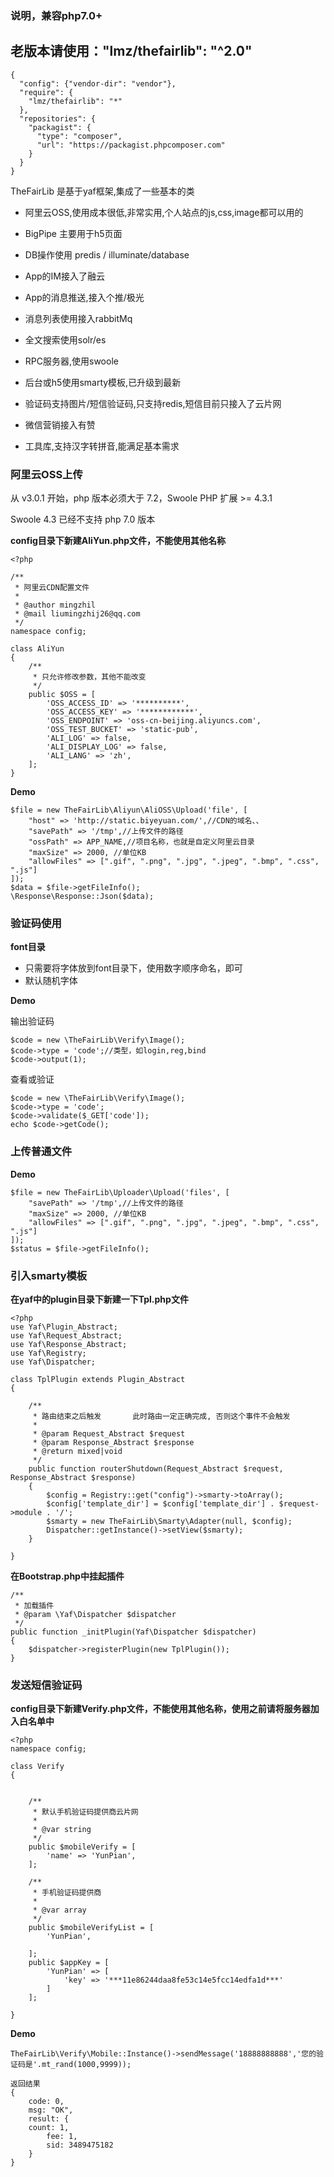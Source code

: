 ### 说明，兼容php7.0+

## 老版本请使用："lmz/thefairlib": "^2.0"


```
{
  "config": {"vendor-dir": "vendor"},
  "require": {
    "lmz/thefairlib": "*"
  },
  "repositories": {
    "packagist": {
      "type": "composer",
      "url": "https://packagist.phpcomposer.com"
    }
  }
}
```

TheFairLib 是基于yaf框架,集成了一些基本的类

* 阿里云OSS,使用成本很低,非常实用,个人站点的js,css,image都可以用的

* BigPipe 主要用于h5页面

* DB操作使用  predis / illuminate/database

* App的IM接入了融云

* App的消息推送,接入个推/极光

* 消息列表使用接入rabbitMq

* 全文搜索使用solr/es

* RPC服务器,使用swoole

* 后台或h5使用smarty模板,已升级到最新

* 验证码支持图片/短信验证码,只支持redis,短信目前只接入了云片网

* 微信营销接入有赞

* 工具库,支持汉字转拼音,能满足基本需求

### 阿里云OSS上传

从 v3.0.1 开始，php 版本必须大于 7.2，Swoole PHP 扩展 >= 4.3.1

Swoole 4.3 已经不支持 php 7.0 版本


**config目录下新建AliYun.php文件，不能使用其他名称**

```
<?php

/**
 * 阿里云CDN配置文件
 *
 * @author mingzhil
 * @mail liumingzhij26@qq.com
 */
namespace config;

class AliYun
{
    /**
     * 只允许修改参数，其他不能改变
     */
    public $OSS = [
        'OSS_ACCESS_ID' => '**********',
        'OSS_ACCESS_KEY' => '************',
        'OSS_ENDPOINT' => 'oss-cn-beijing.aliyuncs.com',
        'OSS_TEST_BUCKET' => 'static-pub',
        'ALI_LOG' => false,
        'ALI_DISPLAY_LOG' => false,
        'ALI_LANG' => 'zh',
    ];
}

```

**Demo**

```
$file = new TheFairLib\Aliyun\AliOSS\Upload('file', [
    "host" => 'http://static.biyeyuan.com/',//CDN的域名、、
    "savePath" => '/tmp',//上传文件的路径
    "ossPath" => APP_NAME,//项目名称，也就是自定义阿里云目录
    "maxSize" => 2000, //单位KB
    "allowFiles" => [".gif", ".png", ".jpg", ".jpeg", ".bmp", ".css", ".js"]
]);
$data = $file->getFileInfo();
\Response\Response::Json($data);

```

### 验证码使用

**font目录**

* 只需要将字体放到font目录下，使用数字顺序命名，即可
* 默认随机字体

**Demo**

输出验证码

```
$code = new \TheFairLib\Verify\Image();
$code->type = 'code';//类型，如login,reg,bind
$code->output(1);

```
查看或验证

```
$code = new \TheFairLib\Verify\Image();
$code->type = 'code';
$code->validate($_GET['code']);
echo $code->getCode();
```

### 上传普通文件

**Demo**

```
$file = new TheFairLib\Uploader\Upload('files', [
    "savePath" => '/tmp',//上传文件的路径
    "maxSize" => 2000, //单位KB
    "allowFiles" => [".gif", ".png", ".jpg", ".jpeg", ".bmp", ".css", ".js"]
]);
$status = $file->getFileInfo();

```

### 引入smarty模板

**在yaf中的plugin目录下新建一下Tpl.php文件**

```
<?php
use Yaf\Plugin_Abstract;
use Yaf\Request_Abstract;
use Yaf\Response_Abstract;
use Yaf\Registry;
use Yaf\Dispatcher;

class TplPlugin extends Plugin_Abstract
{

    /**
     * 路由结束之后触发       此时路由一定正确完成, 否则这个事件不会触发
     *
     * @param Request_Abstract $request
     * @param Response_Abstract $response
     * @return mixed|void
     */
    public function routerShutdown(Request_Abstract $request, Response_Abstract $response)
    {
        $config = Registry::get("config")->smarty->toArray();
        $config['template_dir'] = $config['template_dir'] . $request->module . '/';
        $smarty = new TheFairLib\Smarty\Adapter(null, $config);
        Dispatcher::getInstance()->setView($smarty);
    }

}
```

**在Bootstrap.php中挂起插件**

```
/**
 * 加载插件
 * @param \Yaf\Dispatcher $dispatcher
 */
public function _initPlugin(Yaf\Dispatcher $dispatcher)
{
    $dispatcher->registerPlugin(new TplPlugin());
}
```

### 发送短信验证码

**config目录下新建Verify.php文件，不能使用其他名称，使用之前请将服务器加入白名单中**

```
<?php
namespace config;

class Verify
{


    /**
     * 默认手机验证码提供商云片网
     *
     * @var string
     */
    public $mobileVerify = [
        'name' => 'YunPian',
    ];

    /**
     * 手机验证码提供商
     *
     * @var array
     */
    public $mobileVerifyList = [
        'YunPian',

    ];
    public $appKey = [
        'YunPian' => [
            'key' => '***11e86244daa8fe53c14e5fcc14edfa1d***'
        ]
    ];

}

```

**Demo**

```
TheFairLib\Verify\Mobile::Instance()->sendMessage('18888888888','您的验证码是'.mt_rand(1000,9999));

返回结果
{
    code: 0,
    msg: "OK",
    result: {
    count: 1,
        fee: 1,
        sid: 3489475182
    }
}
```
